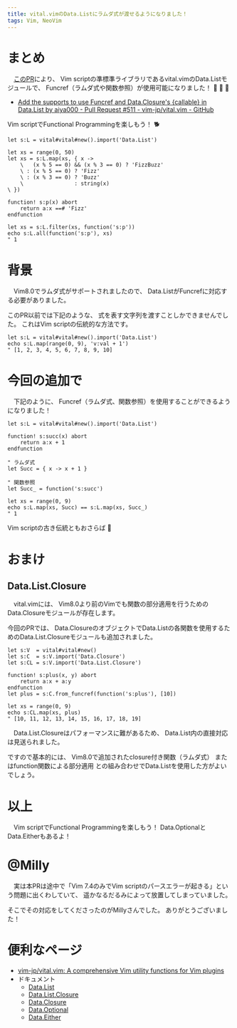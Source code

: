 ```yaml
---
title: vital.vimのData.Listにラムダ式が渡せるようになりました！
tags: Vim, NeoVim
---
```

# まとめ
　[このPR](https://github.com/vim-jp/vital.vim/pull/511)により、
Vim scriptの準標準ライブラリであるvital.vimのData.Listモジュールで、
Funcref（ラムダ式や関数参照）が使用可能になりました！
:tada: :tada: :tada:

- [Add the supports to use Funcref and Data.Closure's {callable} in Data.List by aiya000 - Pull Request #511 - vim-jp/vital.vim - GitHub](https://github.com/vim-jp/vital.vim/pull/511)

Vim scriptでFunctional Programmingを楽しもう！ :dog2:

```vim
let s:L = vital#vital#new().import('Data.List')

let xs = range(0, 50)
let xs = s:L.map(xs, { x ->
    \   (x % 5 == 0) && (x % 3 == 0) ? 'FizzBuzz'
    \ : (x % 5 == 0) ? 'Fizz'
    \ : (x % 3 == 0) ? 'Buzz'
    \                : string(x)
\ })

function! s:p(x) abort
    return a:x ==# 'Fizz'
endfunction

let xs = s:L.filter(xs, function('s:p'))
echo s:L.all(function('s:p'), xs)
" 1
```

# 背景
　Vim8.0でラムダ式がサポートされましたので、
Data.ListがFuncrefに対応する必要がありました。

このPR以前では下記のような、
式を表す文字列を渡すことしかできませんでした。
これはVim scriptの伝統的な方法です。

```vim
let s:L = vital#vital#new().import('Data.List')
echo s:L.map(range(0, 9), 'v:val + 1')
" [1, 2, 3, 4, 5, 6, 7, 8, 9, 10]
```

# 今回の追加で
　下記のように、
Funcref（ラムダ式、関数参照）を使用することができるようになりました！

```vim
let s:L = vital#vital#new().import('Data.List')

function! s:succ(x) abort
    return a:x + 1
endfunction

" ラムダ式
let Succ = { x -> x + 1 }

" 関数参照
let Succ_ = function('s:succ')

let xs = range(0, 9)
echo s:L.map(xs, Succ) == s:L.map(xs, Succ_)
" 1
```

Vim scriptの古き伝統ともおさらば :confetti_ball:

# おまけ
## Data.List.Closure
　vital.vimには、
Vim8.0より前のVimでも関数の部分適用を行うためのData.Closureモジュールが存在します。

今回のPRでは、
Data.ClosureのオブジェクトでData.Listの各関数を使用するためのData.List.Closureモジュールも追加されました。

```vim
let s:V  = vital#vital#new()
let s:C  = s:V.import('Data.Closure')
let s:CL = s:V.import('Data.List.Closure')

function! s:plus(x, y) abort
    return a:x + a:y
endfunction
let plus = s:C.from_funcref(function('s:plus'), [10])

let xs = range(0, 9)
echo s:CL.map(xs, plus)
" [10, 11, 12, 13, 14, 15, 16, 17, 18, 19]
```

　Data.List.Closureはパフォーマンスに難があるため、
Data.List内の直接対応は見送られました。

ですので基本的には、
Vim8.0で追加されたclosure付き関数（ラムダ式）
またはfunction関数による部分適用
との組み合わせでData.Listを使用した方がよいでしょう。


# 以上
　Vim scriptでFunctional Programmingを楽しもう！
Data.OptionalとData.Eitherもあるよ！

# @Milly
　実は本PRは途中で「Vim 7.4のみでVim scriptのパースエラーが起きる」という問題に出くわしていて、
遥かなるだるみによって放置してしまっていました。

そこでその対応をしてくださったのがMillyさんでした。
ありがとうございました！

# 便利なページ

- [vim-jp/vital.vim: A comprehensive Vim utility functions for Vim plugins](https://github.com/vim-jp/vital.vim)
- ドキュメント
    - [Data.List](https://github.com/vim-jp/vital.vim/blob/master/doc/vital/Data/List.txt)
    - [Data.List.Closure](https://github.com/vim-jp/vital.vim/blob/master/doc/vital/Data/List/Closure.txt)
    - [Data.Closure](https://github.com/vim-jp/vital.vim/blob/master/doc/vital/Data/Closure.txt)
    - [Data.Optional](https://github.com/vim-jp/vital.vim/blob/master/doc/vital/Data/Optional.txt)
    - [Data.Either](https://github.com/vim-jp/vital.vim/blob/master/doc/vital/Data/Either.txt)
